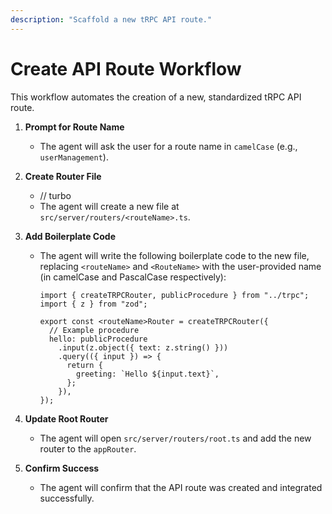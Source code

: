 ```yaml
---
description: "Scaffold a new tRPC API route."
---
```


# Create API Route Workflow

This workflow automates the creation of a new, standardized tRPC API route.

1. **Prompt for Route Name**
   - The agent will ask the user for a route name in `camelCase` (e.g., `userManagement`).

2. **Create Router File**
   - // turbo
   - The agent will create a new file at `src/server/routers/<routeName>.ts`.

3. **Add Boilerplate Code**
   - The agent will write the following boilerplate code to the new file, replacing `<routeName>` and `<RouteName>` with the user-provided name (in camelCase and PascalCase respectively):

     ```tsx
     import { createTRPCRouter, publicProcedure } from "../trpc";
     import { z } from "zod";

     export const <routeName>Router = createTRPCRouter({
       // Example procedure
       hello: publicProcedure
         .input(z.object({ text: z.string() }))
         .query(({ input }) => {
           return {
             greeting: `Hello ${input.text}`,
           };
         }),
     });
     ```

4. **Update Root Router**
   - The agent will open `src/server/routers/root.ts` and add the new router to the `appRouter`.

5. **Confirm Success**
   - The agent will confirm that the API route was created and integrated successfully.
